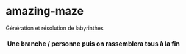 # amazing-maze
Génération et résolution de labyrinthes

###  Une branche / personne puis on rassemblera tous à la fin 



